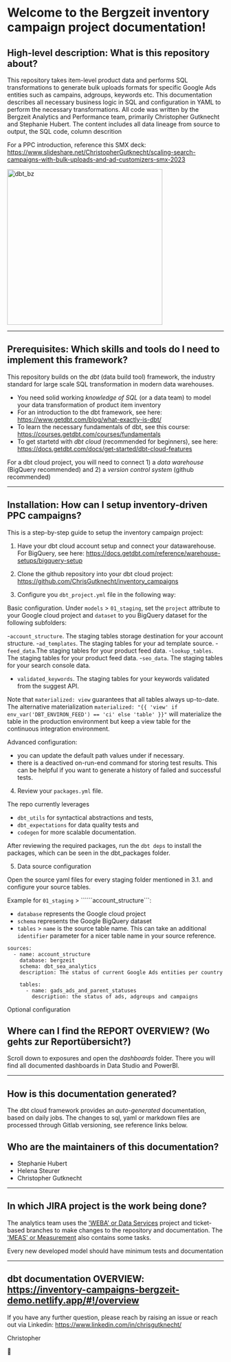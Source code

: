 # Welcome to the Bergzeit inventory campaign project documentation! 

## High-level description: What is this repository about?

This repository takes item-level product data and performs SQL transformations to generate bulk uploads formats for specific Google Ads entities such as campains, adgroups, keywords etc. This documentation describes all necessary business logic in SQL and configuration in YAML to perform the necessary transformations. All code was written by the Bergzeit Analytics and Performance team, primarily Christopher Gutknecht and Stephanie Hubert. The content includes all data lineage from source to output, the SQL code, column descrition


For a PPC introduction, reference this SMX deck: 
https://www.slideshare.net/ChristopherGutknecht/scaling-search-campaigns-with-bulk-uploads-and-ad-customizers-smx-2023

<img width="361" alt="dbt_bz" src="https://user-images.githubusercontent.com/6991865/225361573-008c683f-8dee-4f0e-b3d8-bdac0afab6af.png">

---

## Prerequisites: Which skills and tools do I need to implement this framework?

This repository builds on the *dbt* (data build tool) framework, the industry standard for large scale SQL transformation in modern data warehouses. 

- You need solid working *knowledge of SQL* (or a data team) to model your data transformation of product item inventory
- For an introduction to the dbt framework, see here: https://www.getdbt.com/blog/what-exactly-is-dbt/
- To learn the necessary fundamentals of dbt, see this course: https://courses.getdbt.com/courses/fundamentals
- To get startetd with *dbt cloud* (recommended for beginners), see here: https://docs.getdbt.com/docs/get-started/dbt-cloud-features

For a dbt cloud project, you will need to connect 1) a *data warehouse* (BigQuery recommended) and 2) a *version control system* (github recommended)

---

## Installation: How can I setup inventory-driven PPC campaigns?

This is a step-by-step guide to setup the inventory campaign project:

1. Have your dbt cloud account setup and connect your datawarehouse. For BigQuery, see here: https://docs.getdbt.com/reference/warehouse-setups/bigquery-setup
2. Clone the github repository into your dbt cloud project: https://github.com/ChrisGutknecht/inventory_campaigns

3. Configure you ```dbt_project.yml``` file in the following way:

Basic configuration. Under ```models``` > ```01_staging```, set the ```project``` attribute to your Google cloud project and ```dataset``` to you BigQuery dataset for the following subfolders: 

-```account_structure```. The staging tables storage destination for your account structure.
-```ad_templates```. The staging tables for your ad template source.
-```feed_data```.The staging tables  for your product feed data.
-```lookup_tables```. The staging tables for your product feed data.
-```seo_data```. The staging tables for your search console data.
- ```validated_keywords```. The staging tables for your keywords validated from the suggest API.

Note that ```materialized: view``` guarantees that all tables always up-to-date. The alternative materialization ```materialized: "{{ 'view' if env_var('DBT_ENVIRON_FEED') == 'ci' else 'table' }}"``` will materialize the table in the production environment but keep a view table for the continuous integration environment.

Advanced configuration:
- you can update the default path values under if necessary.
- there is a deactived on-run-end command for storing test results. This can be helpful if you want to generate a history of failed and successful tests.

4. Review your ```packages.yml``` file. 

The repo currently leverages 
- ```dbt_utils``` for syntactical abstractions and tests, 
- ```dbt_expectations``` for data quality tests and 
- ```codegen``` for more scalable documentation.

After reviewing the required packages, run the ```dbt deps``` to install the packages, which can be seen in the dbt_packages folder.

5. Data source configuration

Open the source yaml files for every staging folder mentioned in 3.1. and configure your source tables. 

Example for ```01_staging``` > ``````account_structure```:
- ```database``` represents the Google cloud project
- ```schema``` represents the Google BigQuery dataset
- ```tables``` > ```name``` is the source table name. This can take an additional ```identifier``` parameter for a nicer table name in your source reference.

```
sources:
  - name: account_structure
    database: bergzeit
    schema: dbt_sea_analytics
    description: The status of current Google Ads entities per country

    tables:
      - name: gads_ads_and_parent_statuses
        description: the status of ads, adgroups and campaigns
````


Optional configuration

## Where can I find the REPORT OVERVIEW? (Wo gehts zur Reportübersicht?)

Scroll down to exposures and open the *dashboards* folder. There you will find all documented dashboards in Data Studio and PowerBI.

---

## How is this documentation generated?

The dbt cloud framework provides an *auto-generated* documentation, based on daily jobs. 
The changes to sql, yaml or markdown files are processed through Gitlab versioning, see reference links below.

## Who are the maintainers of this documentation? 

- Stephanie Hubert
- Helena Steurer 
- Christopher Gutknecht

---

## In which JIRA project is the work being done?

The analytics team uses the ['WEBA' or Data Services](https://bergzeit.atlassian.net/jira/software/c/projects/WEBA/boards/81) project and ticket-based branches to make changes to the repository and documentation.
The ['MEAS' or Measurement](https://bergzeit.atlassian.net/jira/software/c/projects/MEAS/boards/4) also contains some tasks.

Every new developed model should have minimum tests and documentation

--- 

## dbt documentation OVERVIEW: https://inventory-campaigns-bergzeit-demo.netlify.app/#!/overview

If you have any further question, please reach by raising an issue or reach out via Linkedin: https://www.linkedin.com/in/chrisgutknecht/ 

Christopher

👋
